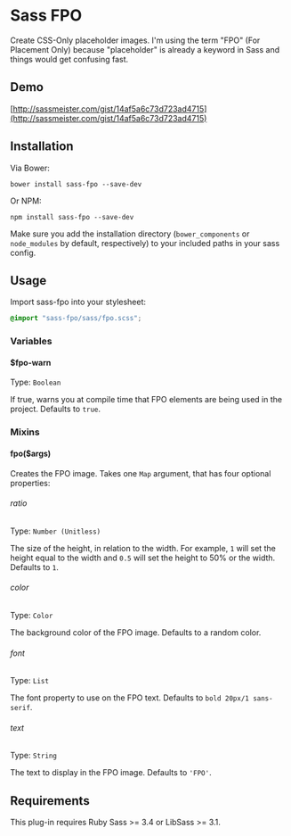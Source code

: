 # Sass FPO

Create CSS-Only placeholder images. I'm using the term "FPO" (For Placement Only) because "placeholder" is already a keyword in Sass and things would get confusing fast.

## Demo

[http://sassmeister.com/gist/14af5a6c73d723ad4715](http://sassmeister.com/gist/14af5a6c73d723ad4715)

## Installation

Via Bower:

```
bower install sass-fpo --save-dev
```

Or NPM:

```
npm install sass-fpo --save-dev
```

Make sure you add the installation directory (`bower_components` or `node_modules` by default, respectively) to your included paths in your sass config.

## Usage

Import sass-fpo into your stylesheet:

``` scss
@import "sass-fpo/sass/fpo.scss";
```

### Variables

#### $fpo-warn

Type: `Boolean`

If true, warns you at compile time that FPO elements are being used in the project. Defaults to `true`.

### Mixins

#### fpo($args)

Creates the FPO image. Takes one `Map` argument, that has four optional properties:

###### ratio

Type: `Number (Unitless)`

The size of the height, in relation to the width. For example, `1` will set the height equal to the width and `0.5` will set the height to 50% or the width. Defaults to `1`.

###### color

Type: `Color`

The background color of the FPO image. Defaults to a random color.

###### font

Type: `List`

The font property to use on the FPO text. Defaults to `bold 20px/1 sans-serif`.

###### text

Type: `String`

The text to display in the FPO image. Defaults to `'FPO'`.

## Requirements

This plug-in requires Ruby Sass >= 3.4 or LibSass >= 3.1. 